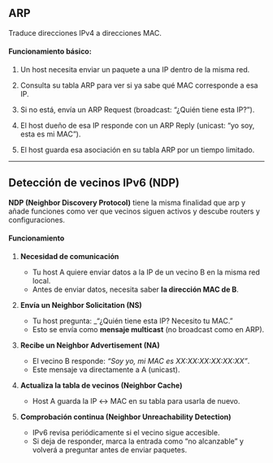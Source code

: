 ## ARP

Traduce direcciones IPv4 a direcciones MAC.

#### **Funcionamiento básico:**

1. Un host necesita enviar un paquete a una IP dentro de la misma red.

2. Consulta su tabla ARP para ver si ya sabe qué MAC corresponde a esa IP.

3. Si no está, envía un ARP Request (broadcast: “¿Quién tiene esta IP?”).

4. El host dueño de esa IP responde con un ARP Reply (unicast: “yo soy, esta es mi MAC”).

5. El host guarda esa asociación en su tabla ARP por un tiempo limitado.

--- 
## Detección de vecinos IPv6 (NDP)

**NDP (Neighbor Discovery Protocol)** tiene la misma finalidad que arp y añade funciones como ver que vecinos siguen activos y descube routers y configuraciones.

#### Funcionamiento 

1. **Necesidad de comunicación**

	- Tu host A quiere enviar datos a la IP de un vecino B en la misma red local.
	- Antes de enviar datos, necesita saber **la dirección MAC de B**.

2. **Envía un Neighbor Solicitation (NS)**

	- Tu host pregunta: _“¿Quién tiene esta IP? Necesito tu MAC.”
	- Esto se envía como **mensaje multicast** (no broadcast como en ARP).

3. **Recibe un Neighbor Advertisement (NA)**

	- El vecino B responde: _“Soy yo, mi MAC es XX:XX:XX:XX:XX:XX”_.
	- Este mensaje va directamente a A (unicast).

4. **Actualiza la tabla de vecinos (Neighbor Cache)**

	- Host A guarda la IP ↔ MAC en su tabla para usarla de nuevo.

5. **Comprobación continua (Neighbor Unreachability Detection)**

	- IPv6 revisa periódicamente si el vecino sigue accesible.
	- Si deja de responder, marca la entrada como “no alcanzable” y volverá a preguntar antes de enviar paquetes.
